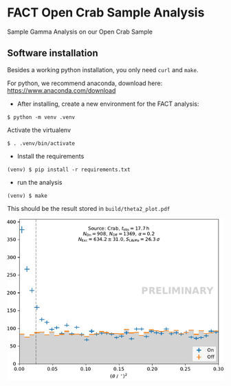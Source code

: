 # FACT Open Crab Sample Analysis

Sample Gamma Analysis on our Open Crab Sample


## Software installation

Besides a working python installation, you only need `curl` and `make`.

For python, we recommend anaconda, download here: https://www.anaconda.com/download

* After installing, create a new environment for the FACT analysis:

```
$ python -m venv .venv
```


Activate the virtualenv
```
$ . .venv/bin/activate
```


* Install the  requirements

```
(venv) $ pip install -r requirements.txt
```

* run the analysis
```
(venv) $ make
```

This should be the result stored in `build/theta2_plot.pdf`

![result.png](result.png)
